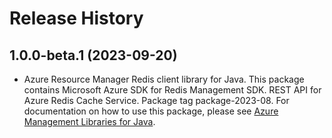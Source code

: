 # Release History

## 1.0.0-beta.1 (2023-09-20)

- Azure Resource Manager Redis client library for Java. This package contains Microsoft Azure SDK for Redis Management SDK. REST API for Azure Redis Cache Service. Package tag package-2023-08. For documentation on how to use this package, please see [Azure Management Libraries for Java](https://aka.ms/azsdk/java/mgmt).
